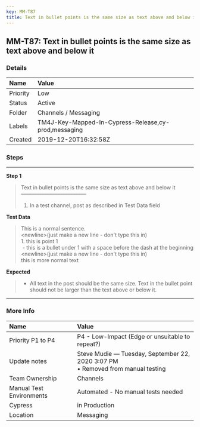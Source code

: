 ```yaml
---
key: MM-T87
title: Text in bullet points is the same size as text above and below it
---
```


## MM-T87: Text in bullet points is the same size as text above and below it

### Details

| Name     | Value                                                |
| :------- | :--------------------------------------------------- |
| Priority | Low                                                  |
| Status   | Active                                               |
| Folder   | Channels / Messaging                                 |
| Labels   | TM4J-Key-Mapped-In-Cypress-Release,cy-prod,messaging |
| Created  | 2019-12-20T16:32:58Z                                 |

### Steps

<hr/>

**Step 1**

> <article>Text in bullet points is the same size as text above and below it<br>–––––––––––––––––––––––––<ol><li>In a test channel, post as described in Test Data field</li></ol></article>

**Test Data**

> <article>This is a normal sentence.<br>&lt;newline&gt;(just make a new line - don't type this in)<br>1. this is point 1<br>&nbsp;- this is a bullet under 1 with a space before the dash at the beginning<br>&lt;newline&gt;(just make a new line - don't type this in)<br>this is more normal text</article>

**Expected**

> <article><ul><li>All text in the post should be the same size. Text in the bullet point should not be larger than the text above or below it.</li></ul></article>

<hr/>

### More Info

| Name                     | Value                                                                              |
| :----------------------- | :--------------------------------------------------------------------------------- |
| Priority P1 to P4        | P4 - Low-Impact (Edge or unsuitable to repeat?)                                    |
| Update notes             | Steve Mudie — Tuesday, September 22, 2020 3:07 PM<br>• Removed from manual testing |
| Team Ownership           | Channels                                                                           |
| Manual Test Environments | Automated - No manual tests needed                                                 |
| Cypress                  | in Production                                                                      |
| Location                 | Messaging                                                                          |
